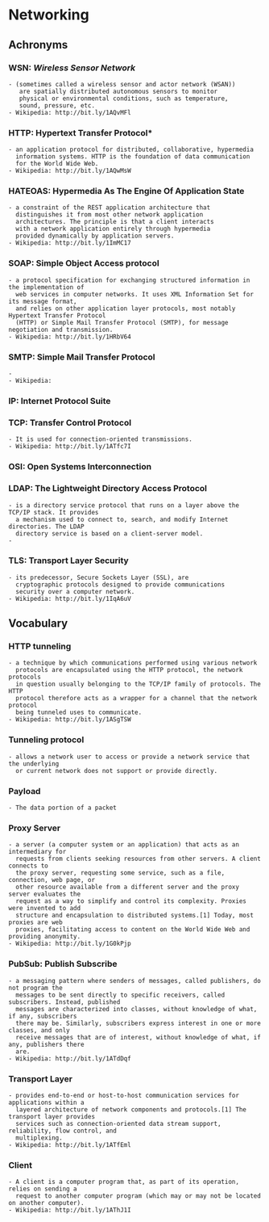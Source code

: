 # Networking

## Achronyms
  ### WSN: *Wireless Sensor Network*
    - (sometimes called a wireless sensor and actor network (WSAN))
       are spatially distributed autonomous sensors to monitor
       physical or environmental conditions, such as temperature,
       sound, pressure, etc.
    - Wikipedia: http://bit.ly/1AQvMFl
  ### HTTP: Hypertext Transfer Protocol*
    - an application protocol for distributed, collaborative, hypermedia
      information systems. HTTP is the foundation of data communication
      for the World Wide Web.
    - Wikipedia: http://bit.ly/1AQwMsW
  ### HATEOAS: Hypermedia As The Engine Of Application State
    - a constraint of the REST application architecture that
      distinguishes it from most other network application
      architectures. The principle is that a client interacts
      with a network application entirely through hypermedia
      provided dynamically by application servers.
    - Wikipedia: http://bit.ly/1ImMC17
  ### SOAP: Simple Object Access protocol
    - a protocol specification for exchanging structured information in the implementation of
      web services in computer networks. It uses XML Information Set for its message format,
      and relies on other application layer protocols, most notably Hypertext Transfer Protocol
      (HTTP) or Simple Mail Transfer Protocol (SMTP), for message negotiation and transmission.
    - Wikipedia: http://bit.ly/1HRbV64
  ### SMTP: Simple Mail Transfer Protocol
    -
    - Wikipedia:
  ### IP: Internet Protocol Suite
  ### TCP: Transfer Control Protocol
    - It is used for connection-oriented transmissions.
    - Wikipedia: http://bit.ly/1ATfc7I
  ### OSI: Open Systems Interconnection
  ### LDAP: The Lightweight Directory Access Protocol
    - is a directory service protocol that runs on a layer above the TCP/IP stack. It provides
      a mechanism used to connect to, search, and modify Internet directories. The LDAP
      directory service is based on a client-server model.
    -
  ### TLS: Transport Layer Security
    - its predecessor, Secure Sockets Layer (SSL), are
      cryptographic protocols designed to provide communications
      security over a computer network.
    - Wikipedia: http://bit.ly/1IqA6uV


## Vocabulary
  ### HTTP tunneling
    - a technique by which communications performed using various network
      protocols are encapsulated using the HTTP protocol, the network protocols
      in question usually belonging to the TCP/IP family of protocols. The HTTP
      protocol therefore acts as a wrapper for a channel that the network protocol
      being tunneled uses to communicate.
    - Wikipedia: http://bit.ly/1ASgTSW
  ### Tunneling protocol
    - allows a network user to access or provide a network service that the underlying
      or current network does not support or provide directly.
  ### Payload
    - The data portion of a packet
  ### Proxy Server
    - a server (a computer system or an application) that acts as an intermediary for
      requests from clients seeking resources from other servers. A client connects to
      the proxy server, requesting some service, such as a file, connection, web page, or
      other resource available from a different server and the proxy server evaluates the
      request as a way to simplify and control its complexity. Proxies were invented to add
      structure and encapsulation to distributed systems.[1] Today, most proxies are web
      proxies, facilitating access to content on the World Wide Web and providing anonymity.
    - Wikipedia: http://bit.ly/1G0kPjp
  ### PubSub: Publish Subscribe
    - a messaging pattern where senders of messages, called publishers, do not program the
      messages to be sent directly to specific receivers, called subscribers. Instead, published
      messages are characterized into classes, without knowledge of what, if any, subscribers
      there may be. Similarly, subscribers express interest in one or more classes, and only
      receive messages that are of interest, without knowledge of what, if any, publishers there
      are.
    - Wikipedia: http://bit.ly/1ATdDqf
  ### Transport Layer
    - provides end-to-end or host-to-host communication services for applications within a
      layered architecture of network components and protocols.[1] The transport layer provides
      services such as connection-oriented data stream support, reliability, flow control, and
      multiplexing.
    - Wikipedia: http://bit.ly/1ATfEml
  ### Client
    - A client is a computer program that, as part of its operation, relies on sending a
      request to another computer program (which may or may not be located on another computer).
    - Wikipedia: http://bit.ly/1AThJ1I
